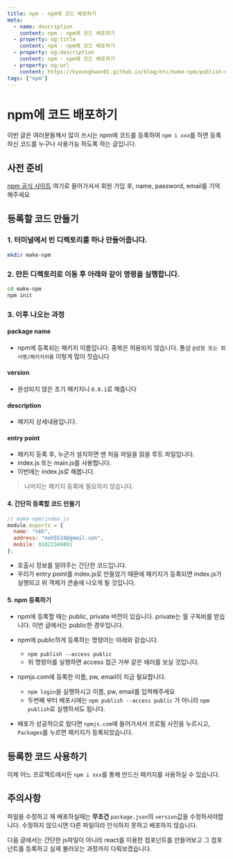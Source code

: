 ```yaml
---
title: npm - npm에 코드 배포하기
meta:
  - name: description
    content: npm - npm에 코드 배포하기
  - property: og:title
    content: npm - npm에 코드 배포하기
  - property: og:description
    content: npm - npm에 코드 배포하기
  - property: og:url
    content: https://kyounghwan01.github.io/blog/etc/make-npm/publish-npm/
tags: ["npm"]
---
```


# npm에 코드 배포하기

이번 글은 여러분들께서 많이 쓰시는 npm에 코드를 등록하여 `npm i xxx`를 하면 등록하신 코드를 누구나 사용가능 하도록 하는 글입니다.

## 사전 준비

[npm 공식 사이트](https://www.npmjs.com/) 여기로 들어가셔서 회원 가입 후, name, password, email를 기억해주세요

## 등록할 코드 만들기

### 1. 터미널에서 빈 디렉토리를 하나 만들어줍니다.

```sh
mkdir make-npm
```

### 2. 만든 디렉토리로 이동 후 아래와 같이 명령을 실행합니다.

```sh
cd make-npm
npm init
```

### 3. 이후 나오는 과정

#### package name

- npm에 등록되는 패키지 이름입니다. 중복은 허용되지 않습니다. 통상 `@성함 또는 회사명/패키지이름` 이렇게 많이 짓습니다

#### version

- 완성되지 않은 초기 패키지니 `0.0.1`로 해줍니다

#### description

- 패키지 상세내용입니다.

#### entry point

- 패키지 등록 후, 누군가 설치하면 맨 처음 파일을 읽을 루트 파일입니다.
- index.js 또는 main.js를 사용합니다.
- 이번에는 index.js로 해봅니다.

> 나머지는 패키지 등록에 필요하지 않습니다.

#### 4. 간단히 등록할 코드 만들기

```js
// make-npm/index.js
module.exports = {
  name: "nkh",
  address: "noh5524@gmail.con",
  mobile: 01022349891
};
```

- 호출시 정보를 알려주는 간단한 코드입니다.
- 우리가 entry point를 index.js로 만들었기 때문에 패키지가 등록되면 index.js가 실행되고 위 객체가 콘솔에 나오게 될 것입니다.

#### 5. npm 등록하기

- npm에 등록할 때는 public, private 버전이 있습니다. private는 월 구독비를 받습니다. 이번 글에서는 public한 경우입니다.

- npm에 public하게 등록하는 명령어는 아래와 같습니다.

  - `npm publish --access public`
  - 위 명령어를 실행하면 access 접근 거부 같은 에러를 보실 것입니다.

- npmjs.com에 등록한 이름, pw, email이 지금 필요합니다.

  - `npm login`을 실행하시고 이름, pw, email를 입력해주세요
  - 두번째 부터 배포시에는 `npm publish --access public` 가 아니라 `npm publish`로 실행하셔도 됩니다.

- 배포가 성공적으로 됬다면 `npmjs.com`에 들어가셔서 프로필 사진을 누르시고, `Packages`를 누르면 패키지가 등록되었습니다.

## 등록한 코드 사용하기

이제 어느 프로젝트에서든 `npm i xxx`를 통해 만드신 패키지를 사용하실 수 있습니다.

## 주의사항

파일을 수정하고 재 배포하실때는 **무조건** `package.json`의 `version`값을 수정하셔야합니다. 수정하지 않으시면 다른 파일이라 인식하지 못하고 배포하지 않습니다.

다음 글에서는 간단한 js파일이 아니라 react를 이용한 컴포넌트를 만들어보고 그 컴포넌트를 등록하고 실제 불러오는 과정까지 다뤄보겠습니다.

<TagLinks />

<Disqus />
